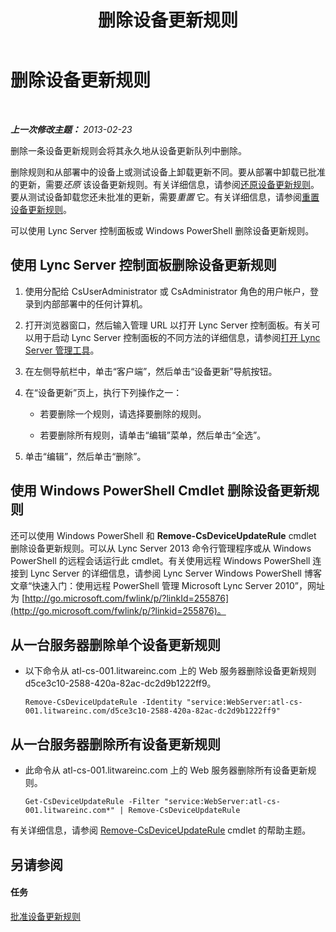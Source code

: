 ﻿---
title: 删除设备更新规则
TOCTitle: 删除设备更新规则
ms:assetid: ad6e0c6a-cda4-4147-92d5-48bc393ac456
ms:mtpsurl: https://technet.microsoft.com/zh-cn/library/JJ994066(v=OCS.15)
ms:contentKeyID: 52061097
ms.date: 05/19/2016
mtps_version: v=OCS.15
ms.translationtype: HT
---

# 删除设备更新规则

 

_**上一次修改主题：** 2013-02-23_

删除一条设备更新规则会将其永久地从设备更新队列中删除。

删除规则和从部署中的设备上或测试设备上卸载更新不同。要从部署中卸载已批准的更新，需要*还原* 该设备更新规则。有关详细信息，请参阅[还原设备更新规则](lync-server-2013-restore-a-device-update-rule.md)。要从测试设备卸载您还未批准的更新，需要*重置* 它。有关详细信息，请参阅[重置设备更新规则](lync-server-2013-reset-a-device-update-rule.md)。

可以使用 Lync Server 控制面板或 Windows PowerShell 删除设备更新规则。

## 使用 Lync Server 控制面板删除设备更新规则

1.  使用分配给 CsUserAdministrator 或 CsAdministrator 角色的用户帐户，登录到内部部署中的任何计算机。

2.  打开浏览器窗口，然后输入管理 URL 以打开 Lync Server 控制面板。有关可以用于启动 Lync Server 控制面板的不同方法的详细信息，请参阅[打开 Lync Server 管理工具](lync-server-2013-open-lync-server-administrative-tools.md)。

3.  在左侧导航栏中，单击“客户端”，然后单击“设备更新”导航按钮。

4.  在“设备更新”页上，执行下列操作之一：
    
      - 若要删除一个规则，请选择要删除的规则。
    
      - 若要删除所有规则，请单击“编辑”菜单，然后单击“全选”。

5.  单击“编辑”，然后单击“删除”。

## 使用 Windows PowerShell Cmdlet 删除设备更新规则

还可以使用 Windows PowerShell 和 **Remove-CsDeviceUpdateRule** cmdlet 删除设备更新规则。可以从 Lync Server 2013 命令行管理程序或从 Windows PowerShell 的远程会话运行此 cmdlet。有关使用远程 Windows PowerShell 连接到 Lync Server 的详细信息，请参阅 Lync Server Windows PowerShell 博客文章“快速入门：使用远程 PowerShell 管理 Microsoft Lync Server 2010”，网址为 [http://go.microsoft.com/fwlink/p/?linkId=255876](http://go.microsoft.com/fwlink/p/?linkid=255876)。

## 从一台服务器删除单个设备更新规则

  - 以下命令从 atl-cs-001.litwareinc.com 上的 Web 服务器删除设备更新规则 d5ce3c10-2588-420a-82ac-dc2d9b1222ff9。
    
        Remove-CsDeviceUpdateRule -Identity "service:WebServer:atl-cs-001.litwareinc.com/d5ce3c10-2588-420a-82ac-dc2d9b1222ff9"

## 从一台服务器删除所有设备更新规则

  - 此命令从 atl-cs-001.litwareinc.com 上的 Web 服务器删除所有设备更新规则。
    
        Get-CsDeviceUpdateRule -Filter "service:WebServer:atl-cs-001.litwareinc.com*" | Remove-CsDeviceUpdateRule

有关详细信息，请参阅 [Remove-CsDeviceUpdateRule](remove-csdeviceupdaterule.md) cmdlet 的帮助主题。

## 另请参阅

#### 任务

[批准设备更新规则](lync-server-2013-approve-a-device-update-rule.md)

